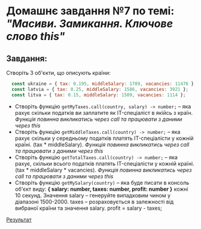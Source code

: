 # Домашнє завдання №7 по темі: *"Масиви. Замикання. Ключове слово this"*

## Завдання: 
Створіть 3 об'єкти, що описують країни:

```js
  const ukraine = { tax: 0.195, middleSalary: 1789, vacancies: 11476 };
  const latvia = { tax: 0.25, middleSalary: 1586, vacancies: 3921 };
  const litva = { tax: 0.15, middleSalary: 1509, vacancies: 1114 };
```
- Створіть функцію `getMyTaxes.call(country, salary) -> number;` – яка рахує скільки податків ви заплатите як IT-спеціаліст в якійсь з країн. *Функція повинна викликатись через call та працювати з даними через this*
- Створіть функцію `getMiddleTaxes.call(country) -> number;` – яка рахує скільки у середньому податків платять IT-спеціалісти у кожній країні. (tax * middleSalary). *Функція повинна викликатись через call та працювати з даними через this*
- Створіть функцію `getTotalTaxes.call(country) -> number;` – яка рахує, скільки всього податків платять IT-спеціалісти у кожній країні. (tax * middleSalary * vacancies). *Функція повинна викликатись через call та працювати з даними через this*
- Створіть функцію `getMySalary(country)` – яка буде писати в консоль об'єкт виду: **{ salary: number, taxes: number, profit: number }** кожні 10 секунд. Значення salary – генеруйте випадковим чином у діапазоні 1500-2000. taxes – розраховується в залежності від вибраної країни та значення salary.
profit = salary - taxes;

[Результат](https://danadovzh.github.io/Cursor_Education/Front-end.%20Advanced/HW07-Arrays-Keyword-this/index.html)